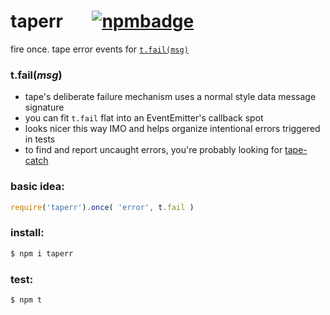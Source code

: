 # taperr &nbsp;&nbsp;&nbsp;&nbsp;&nbsp; [![npmbadge](https://nodei.co/npm/taperr.png?mini=true)](https://www.npmjs.com/package/taperr)
fire once. tape error events for [`t.fail(msg)`](https://github.com/substack/tape#tfailmsg)

### t.fail(*msg*)
* tape's deliberate failure mechanism uses a normal style data message signature
* you can fit `t.fail` flat into an EventEmitter's callback spot
* looks nicer this way IMO and helps organize intentional errors triggered in tests
* to find and report uncaught errors, you're probably looking for [tape-catch](https://github.com/michaelrhodes/tape-catch)

### basic idea:
```js
require('taperr').once( 'error', t.fail )
```

### install:
```bash
$ npm i taperr
```

### test:
```bash
$ npm t
```
